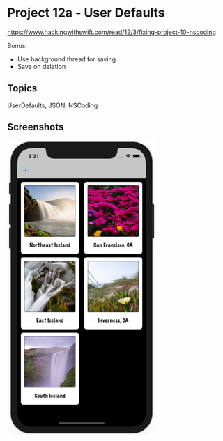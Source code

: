 # Project 12a - User Defaults

https://www.hackingwithswift.com/read/12/3/fixing-project-10-nscoding

Bonus:
- Use background thread for saving
- Save on deletion

## Topics

UserDefaults, JSON, NSCoding

## Screenshots

![screenshot1](screenshots/screen01.png)
